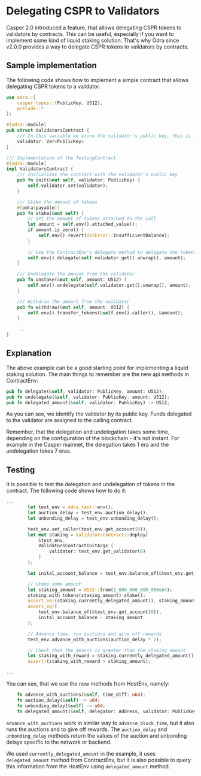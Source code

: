 # Delegating CSPR to Validators
Casper 2.0 introduced a feature, that allows delegating CSPR tokens to validators by contracts.
This can be useful, especially if you want to implement some kind of liquid staking solution.
That's why Odra since v2.0.0 provides a way to delegate CSPR tokens to validators by contracts.

## Sample implementation

The following code shows how to implement a simple contract that allows delegating CSPR tokens to a validator.

```rust title=examples/src/features/validators.rs
use odra::{
    casper_types::{PublicKey, U512},
    prelude::*
};

#[odra::module]
pub struct ValidatorsContract {
    /// In this variable we store the validator's public key, this is the only way we can identify the validator
    validator: Var<PublicKey>
}

/// Implementation of the TestingContract
#[odra::module]
impl ValidatorsContract {
    /// Initializes the contract with the validator's public key
    pub fn init(&mut self, validator: PublicKey) {
        self.validator.set(validator);
    }

    /// Stake the amount of tokens
    #[odra(payable)]
    pub fn stake(&mut self) {
        // Get the amount of tokens attached to the call
        let amount = self.env().attached_value();
        if amount.is_zero() {
            self.env().revert(ValError::InsufficientBalance);
        }
        
        // Use the ContractEnv's delegate method to delegate the tokens to the validator
        self.env().delegate(self.validator.get().unwrap(), amount);
    }

    /// Undelegate the amount from the validator
    pub fn unstake(&mut self, amount: U512) {
        self.env().undelegate(self.validator.get().unwrap(), amount);
    }

    /// Withdraw the amount from the validator
    pub fn withdraw(&mut self, amount: U512) {
        self.env().transfer_tokens(&self.env().caller(), &amount);
    }

    ...
}
```

## Explanation
The above example can be a good starting point for implementing a liquid staking solution. The main things to
remember are the new api methods in ContractEnv:

```rust
pub fn delegate(&self, validator: PublicKey, amount: U512);
pub fn undelegate(&self, validator: PublicKey, amount: U512);
pub fn delegated_amount(&self, validator: PublicKey) -> U512;
```

As you can see, we identify the validator by its public key. Funds delegated to the validator are assigned to the
calling contract.

Remember, that the delegation and undelegation takes some time, depending on the configuration of the blockchain - it's
not instant. For example in the Casper mainnet, the delegation takes 1 era and the undelegation takes 7 eras.

## Testing

It is possible to test the delegation and undelegation of tokens in the contract. The following code shows how to do it:

```rust title=examples/src/features/validators.rs
...
        let test_env = odra_test::env();
        let auction_delay = test_env.auction_delay();
        let unbonding_delay = test_env.unbonding_delay();

        test_env.set_caller(test_env.get_account(0));
        let mut staking = ValidatorsContract::deploy(
            &test_env,
            ValidatorsContractInitArgs {
                validator: test_env.get_validator(0)
            }
        );

        let inital_account_balance = test_env.balance_of(&test_env.get_account(0));

        // Stake some amount
        let staking_amount = U512::from(1_000_000_000_000u64);
        staking.with_tokens(staking_amount).stake();
        assert_eq!(staking.currently_delegated_amount(), staking_amount);
        assert_eq!(
            test_env.balance_of(&test_env.get_account(0)),
            inital_account_balance - staking_amount
        );

        // Advance time, run auctions and give off rewards
        test_env.advance_with_auctions(auction_delay * 2);

        // Check that the amount is greater than the staking amount
        let staking_with_reward = staking.currently_delegated_amount();
        assert!(staking_with_reward > staking_amount);

...
```

You can see, that we use the new methods from HostEnv, namely:

```rust
    fn advance_with_auctions(&self, time_diff: u64);
    fn auction_delay(&self) -> u64; 
    fn unbonding_delay(&self) -> u64;
    fn delegated_amount(&self, delegator: Address, validator: PublicKey) -> U512;
```

`advance_with_auctions` work in similar way to `advance_block_time`, but it also runs the auctions and to give off
rewards. The `auction_delay` and `unbonding_delay` methods return the values of the auction and unbonding delays 
specific to the network or backend.

We used `currently_delegated_amount` in the example, it uses `delegated_amount` method from ContractEnv, but it is also
possible to query this information from the HostEnv using `delegated_amount` method.
